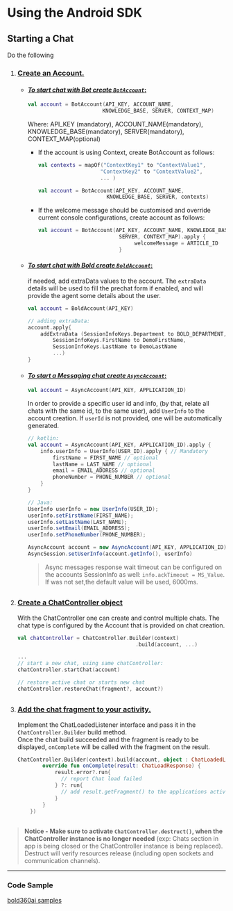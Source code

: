 # Using the Android SDK

## Starting a Chat  
Do the following
1. ### <u>Create an Account.</u>

   - #### <u>*To start chat with Bot create `BotAccount`*:</u>  
    
      ```kotlin
      val account = BotAccount(API_KEY, ACCOUNT_NAME,
                              KNOWLEDGE_BASE, SERVER, CONTEXT_MAP)
      ```  
  
      Where: API_KEY (mandatory), ACCOUNT_NAME(mandatory), KNOWLEDGE_BASE(mandatory), SERVER(mandatory), CONTEXT_MAP(optional)

      - If the account is using Context, create BotAccount as follows:

        ```kotlin
        val contexts = mapOf("ContextKey1" to "ContextValue1",
                            "ContextKey2" to "ContextValue2",
                            ... )

        val account = BotAccount(API_KEY, ACCOUNT_NAME,
                              KNOWLEDGE_BASE, SERVER, contexts)
        ```

     - If the welcome message should be customised and override current console configurations, create account as follows:

        ```kotlin
        val account = BotAccount(API_KEY, ACCOUNT_NAME, KNOWLEDGE_BASE,
                                  SERVER, CONTEXT_MAP).apply {
                                       welcomeMessage = ARTICLE_ID
                                  }
        ```


   - #### <u>*To start chat with Bold create `BoldAccount`*:</u>
      if needed, add extraData values to the account. The `extraData` details will be used to fill the prechat form if enabled, and will provide the agent some details about the user.

        ```kotlin
        val account = BoldAccount(API_KEY)

        // adding extraData: 
        account.apply{
            addExtraData (SessionInfoKeys.Department to BOLD_DEPARTMENT,
                SessionInfoKeys.FirstName to DemoFirstName,
                SessionInfoKeys.LastName to DemoLastName
                ...)             
        }
        ```
        

    - #### <u>*To start a Messaging chat create `AsyncAccount`*:</u>
     
        ```kotlin
        val account = AsyncAccount(API_KEY, APPLICATION_ID)
        ```
        
        In order to provide a specific user id and info, (by that, relate all chats with the same id, to the same user), add `UserInfo` to the account creation. If `userId` is not provided, one will be automatically generated. 
        
        ```kotlin
        // kotlin:
        val account = AsyncAccount(API_KEY, APPLICATION_ID).apply {
            info.userInfo = UserInfo(USER_ID).apply { // Mandatory
                firstName = FIRST_NAME // optional
                lastName = LAST_NAME // optional
                email = EMAIL_ADDRESS // optional
                phoneNumber = PHONE_NUMBER // optional
            }
        }
        ```
        ```java
        // Java:
        UserInfo userInfo = new UserInfo(USER_ID);
        userInfo.setFirstName(FIRST_NAME);
        userInfo.setLastName(LAST_NAME);
        userInfo.setEmail(EMAIL_ADDRESS);
        userInfo.setPhoneNumber(PHONE_NUMBER);

        AsyncAccount account = new AsyncAccount(API_KEY, APPLICATION_ID);
        AsyncSession.setUserInfo(account.getInfo(), userInfo)
        ```
        > Async messages response wait timeout can be configured on the accounts SessionInfo as well:
        `info.ackTimeout = MS_Value`. If was not set,the default value will be used, 6000ms. 

##

2. ### <u>Create a ChatController object</u>
    With the ChatController one can create and control multiple chats.
    The chat type is configured by the Account that is provided on chat creation.

    ```kotlin
    val chatController = ChatController.Builder(context)
                                          .build(account, ...)

    ...
    // start a new chat, using same chatController:
    chatController.startChat(account)

    // restore active chat or starts new chat
    chatController.restoreChat(fragment?, account?)
    ```

##

3. ### <u>Add the chat fragment to your activity.</u>

    Implement the ChatLoadedListener interface and pass it in the `ChatController.Builder` build method.   
    Once the chat build succeeded and the fragment is ready to be displayed, `onComplete` will be called with the fragment on the result. 

    ```kotlin
    ChatController.Builder(context).build(account, object : ChatLoadedListener {
            override fun onComplete(result: ChatLoadResponse) {
                result.error?.run{
                  // report Chat load failed
                } ?: run{
                  // add result.getFragment() to the applications activity.
                }
            }
        })
    ```
##

> **Notice - Make sure to activate `ChatController.destruct()`, when the ChatController instance is no longer needed** (exp: Chats section in app
is being closed or the ChatController instance is being replaced). Destruct will verify resources release (including open sockets and communication channels).


---

### Code Sample
[bold360ai samples](https://github.com/bold360ai/bold360-mobile-samples-android)
